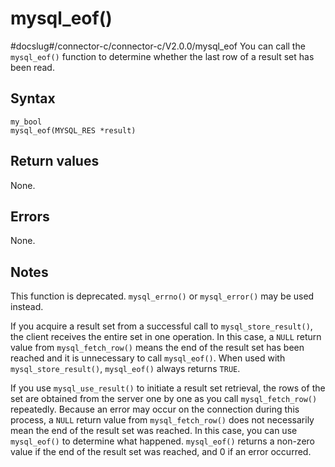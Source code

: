 mysql_eof()
================================
#docslug#/connector-c/connector-c/V2.0.0/mysql_eof
You can call the `mysql_eof()` function to determine whether the last row of a result set has been read.

Syntax
---------------------------

```unknow
my_bool
mysql_eof(MYSQL_RES *result)
```



Return values
----------------------------------

None.

Errors
---------------------------

None.

Notes
--------------------------

This function is deprecated. `mysql_errno()` or `mysql_error()` may be used instead.

If you acquire a result set from a successful call to `mysql_store_result()`, the client receives the entire set in one operation. In this case, a `NULL` return value from `mysql_fetch_row()` means the end of the result set has been reached and it is unnecessary to call `mysql_eof()`. When used with `mysql_store_result()`, `mysql_eof()` always returns `TRUE`.

If you use `mysql_use_result()` to initiate a result set retrieval, the rows of the set are obtained from the server one by one as you call `mysql_fetch_row()` repeatedly. Because an error may occur on the connection during this process, a `NULL` return value from `mysql_fetch_row()` does not necessarily mean the end of the result set was reached. In this case, you can use `mysql_eof()` to determine what happened. `mysql_eof()` returns a non-zero value if the end of the result set was reached, and 0 if an error occurred.
